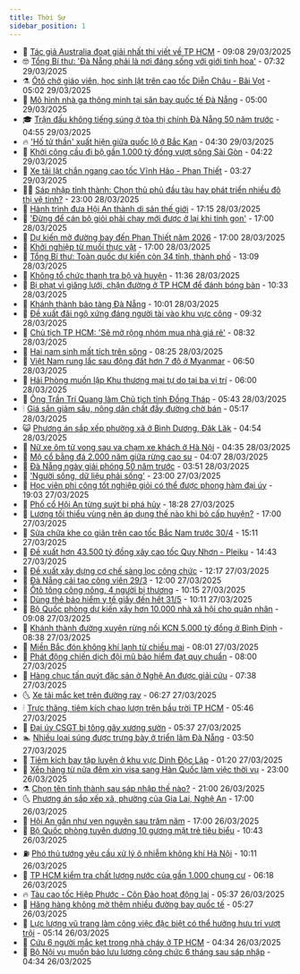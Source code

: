 ```yaml
---
title: Thời Sự
sidebar_position: 1
---
```


<!-- vnexpress-thoi-su:START -->
- 🦒 [Tác giả Australia đoạt giải nhất thi viết về TP HCM](https://vnexpress.net/tac-gia-australia-doat-giai-nhat-thi-viet-ve-tp-hcm-4867256.html) - 09:08 29/03/2025
- 🤓 [Tổng Bí thư: &#39;Đà Nẵng phải là nơi đáng sống với giới tinh hoa&#39;](https://vnexpress.net/tong-bi-thu-da-nang-phai-la-noi-dang-song-voi-gioi-tinh-hoa-4867428.html) - 07:32 29/03/2025
- ⚗️ [Ôtô chở giáo viên, học sinh lật trên cao tốc Diễn Châu - Bãi Vọt](https://vnexpress.net/oto-cho-giao-vien-hoc-sinh-lat-tren-cao-toc-dien-chau-bai-vot-4867398.html) - 05:02 29/03/2025
- 🌊 [Mô hình nhà ga thông minh tại sân bay quốc tế Đà Nẵng](https://vnexpress.net/mo-hinh-nha-ga-thong-minh-tai-san-bay-quoc-te-da-nang-4867396.html) - 05:00 29/03/2025
- 🎓 [Trận đấu không tiếng súng ở tòa thị chính Đà Nẵng 50 năm trước](https://vnexpress.net/tran-dau-khong-tieng-sung-o-toa-thi-chinh-da-nang-50-nam-truoc-4867268.html) - 04:55 29/03/2025
- 🔥 [&#39;Hố tử thần&#39; xuất hiện giữa quốc lộ ở Bắc Kạn](https://vnexpress.net/ho-tu-than-xuat-hien-giua-quoc-lo-o-bac-kan-4867373.html) - 04:30 29/03/2025
- 🦏 [Khởi công cầu đi bộ gần 1.000 tỷ đồng vượt sông Sài Gòn](https://vnexpress.net/khoi-cong-cau-di-bo-gan-1-000-ty-dong-vuot-song-sai-gon-4867381.html) - 04:22 29/03/2025
- 👺 [Xe tải lật chắn ngang cao tốc Vĩnh Hảo - Phan Thiết](https://vnexpress.net/xe-tai-lat-chan-ngang-cao-toc-vinh-hao-phan-thiet-4867324.html) - 03:27 29/03/2025
- 🧑‍🏫 [Sáp nhập tỉnh thành: Chọn thủ phủ đầu tàu hay phát triển nhiều đô thị vệ tinh?](https://vnexpress.net/sap-nhap-tinh-thanh-chon-thu-phu-dau-tau-hay-phat-trien-nhieu-do-thi-ve-tinh-vnepre-4866752.html) - 23:00 28/03/2025
- 🚦 [Hành trình đưa Hội An thành di sản thế giới](https://vnexpress.net/hanh-trinh-dua-hoi-an-thanh-di-san-the-gioi-4865789.html) - 17:15 28/03/2025
- 🎉 [&#39;Đừng để cán bộ giỏi phải chạy mới được ở lại khi tinh gọn&#39;](https://vnexpress.net/dung-de-can-bo-gioi-phai-chay-moi-duoc-o-lai-khi-tinh-gon-4867214.html) - 17:00 28/03/2025
- 🦒 [Dự kiến mở đường bay đến Phan Thiết năm 2026](https://vnexpress.net/du-kien-mo-duong-bay-den-phan-thiet-nam-2026-4867143.html) - 17:00 28/03/2025
- 🤗 [Khởi nghiệp từ muối thực vật](https://vnexpress.net/khoi-nghiep-tu-muoi-thuc-vat-4865707.html) - 17:00 28/03/2025
- 💼 [Tổng Bí thư: Toàn quốc dự kiến còn 34 tỉnh, thành phố](https://vnexpress.net/tong-bi-thu-toan-quoc-du-kien-con-34-tinh-thanh-pho-4867220.html) - 13:09 28/03/2025
- 🤩 [Không tổ chức thanh tra bộ và huyện](https://vnexpress.net/khong-to-chuc-thanh-tra-bo-va-huyen-4867205.html) - 11:36 28/03/2025
- 🤡 [Bị phạt vì giăng lưới, chặn đường ở TP HCM để đánh bóng bàn](https://vnexpress.net/bi-phat-vi-giang-luoi-chan-duong-o-tp-hcm-de-danh-bong-ban-4867186.html) - 10:33 28/03/2025
- 💯 [Khánh thành bảo tàng Đà Nẵng](https://vnexpress.net/khanh-thanh-bao-tang-da-nang-4866989.html) - 10:01 28/03/2025
- 👺 [Đề xuất đãi ngộ xứng đáng người tài vào khu vực công](https://vnexpress.net/de-xuat-dai-ngo-xung-dang-nguoi-tai-vao-khu-vuc-cong-4867107.html) - 09:32 28/03/2025
- 🌮 [Chủ tịch TP HCM: &#39;Sẽ mở rộng nhóm mua nhà giá rẻ&#39;](https://vnexpress.net/chu-tich-tp-hcm-se-mo-rong-nhom-mua-nha-gia-re-4867049.html) - 08:32 28/03/2025
- 🥸 [Hai nam sinh mất tích trên sông](https://vnexpress.net/hai-nam-sinh-mat-tich-tren-song-4866966.html) - 08:25 28/03/2025
- 🐻 [Việt Nam rung lắc sau động đất hơn 7 độ ở Myanmar](https://vnexpress.net/viet-nam-rung-lac-sau-dong-dat-hon-7-do-o-myanmar-4867036-tong-thuat.html) - 06:50 28/03/2025
- 👀 [Hải Phòng muốn lập Khu thương mại tự do tại ba vị trí](https://vnexpress.net/hai-phong-muon-lap-khu-thuong-mai-tu-do-tai-ba-vi-tri-4867008.html) - 06:00 28/03/2025
- 🤔 [Ông Trần Trí Quang làm Chủ tịch tỉnh Đồng Tháp](https://vnexpress.net/ong-tran-tri-quang-lam-chu-tich-tinh-dong-thap-4867014.html) - 05:43 28/03/2025
- 🕯 [Giá sắn giảm sâu, nông dân chất đầy đường chờ bán](https://vnexpress.net/gia-san-giam-sau-nong-dan-chat-day-duong-cho-ban-4866247.html) - 05:17 28/03/2025
- 😺 [Phương án sắp xếp phường xã ở Bình Dương, Đăk Lăk](https://vnexpress.net/phuong-an-sap-xep-phuong-xa-o-binh-duong-dak-lak-4866759.html) - 04:54 28/03/2025
- 🦆 [Nữ xe ôm tử vong sau va chạm xe khách ở Hà Nội](https://vnexpress.net/nu-xe-om-tu-vong-sau-va-cham-xe-khach-o-ha-noi-4866933.html) - 04:35 28/03/2025
- 🧰 [Mộ cổ bằng đá 2.000 năm giữa rừng cao su](https://vnexpress.net/mo-co-bang-da-2-000-nam-giua-rung-cao-su-4850682.html) - 04:07 28/03/2025
- 🦍 [Đà Nẵng ngày giải phóng 50 năm trước](https://vnexpress.net/da-nang-ngay-giai-phong-50-nam-truoc-4866756.html) - 03:51 28/03/2025
- 🧰 [&#39;Người sống, dữ liệu phải sống&#39;](https://vnexpress.net/nguoi-song-du-lieu-phai-song-4865856.html) - 23:00 27/03/2025
- 💃 [Học viên phi công tốt nghiệp giỏi có thể được phong hàm đại úy](https://vnexpress.net/hoc-vien-phi-cong-tot-nghiep-gioi-co-the-duoc-phong-ham-dai-uy-4866761.html) - 19:03 27/03/2025
- 🧰 [Phố cổ Hội An từng suýt bị phá hủy](https://vnexpress.net/pho-co-hoi-an-tung-suyt-bi-pha-huy-4865774.html) - 18:28 27/03/2025
- 🚀 [Lương tối thiểu vùng nên áp dụng thế nào khi bỏ cấp huyện?](https://vnexpress.net/luong-toi-thieu-vung-nen-ap-dung-the-nao-khi-bo-cap-huyen-vnepre-4866731.html) - 17:00 27/03/2025
- 🎊 [Sửa chữa khe co giãn trên cao tốc Bắc Nam trước 30/4](https://vnexpress.net/sua-chua-khe-co-gian-tren-cao-toc-bac-nam-truoc-30-4-4866765.html) - 15:11 27/03/2025
- 🤭 [Đề xuất hơn 43.500 tỷ đồng xây cao tốc Quy Nhơn - Pleiku](https://vnexpress.net/de-xuat-hon-43-500-ty-dong-xay-cao-toc-quy-nhon-pleiku-4866753.html) - 14:43 27/03/2025
- 🤗 [Đề xuất xây dựng cơ chế sàng lọc công chức](https://vnexpress.net/de-xuat-xay-dung-co-che-sang-loc-cong-chuc-4866738.html) - 12:17 27/03/2025
- 🌈 [Đà Nẵng cải tạo công viên 29/3](https://vnexpress.net/da-nang-cai-tao-cong-vien-29-3-4866726.html) - 12:00 27/03/2025
- 🦣 [Ôtô tông công nông, 4 người bị thương](https://vnexpress.net/oto-tong-cong-nong-4-nguoi-bi-thuong-4866660.html) - 10:15 27/03/2025
- 🎡 [Dùng thẻ bảo hiểm y tế giấy đến hết 31/5](https://vnexpress.net/dung-the-bao-hiem-y-te-giay-den-het-31-5-4866667.html) - 10:11 27/03/2025
- 🦏 [Bộ Quốc phòng dự kiến xây hơn 10.000 nhà xã hội cho quân nhân](https://vnexpress.net/bo-quoc-phong-du-kien-xay-hon-10-000-nha-xa-hoi-cho-quan-nhan-4866560.html) - 09:08 27/03/2025
- 🎊 [Khánh thành đường xuyên rừng nối KCN 5.000 tỷ đồng ở Bình Định](https://vnexpress.net/khanh-thanh-duong-xuyen-rung-noi-kcn-5-000-ty-dong-o-binh-dinh-4866562.html) - 08:38 27/03/2025
- 🫶 [Miền Bắc đón không khí lạnh từ chiều mai](https://vnexpress.net/mien-bac-don-khong-khi-lanh-tu-chieu-mai-4866593.html) - 08:01 27/03/2025
- 🤔 [Phát động chiến dịch đội mũ bảo hiểm đạt quy chuẩn](https://vnexpress.net/phat-dong-chien-dich-doi-mu-bao-hiem-dat-quy-chuan-4866489.html) - 08:00 27/03/2025
- 🤠 [Hàng chục tấn quýt đặc sản ở Nghệ An được giải cứu](https://vnexpress.net/hang-chuc-tan-quyt-dac-san-o-nghe-an-duoc-giai-cuu-4866572.html) - 07:38 27/03/2025
- 🌜 [Xe tải mắc kẹt trên đường ray](https://vnexpress.net/xe-tai-mac-ket-tren-duong-ray-4866547.html) - 06:27 27/03/2025
- 🕯 [Trực thăng, tiêm kích chao lượn trên bầu trời TP HCM](https://vnexpress.net/truc-thang-tiem-kich-chao-luon-tren-bau-troi-tp-hcm-4866528.html) - 05:46 27/03/2025
- 🤔 [Đại úy CSGT bị tông gãy xương sườn](https://vnexpress.net/dai-uy-csgt-bi-tong-gay-xuong-suon-4866485.html) - 05:37 27/03/2025
- 🏊 [Nhiều loại súng được trưng bày ở triển lãm Đà Nẵng](https://vnexpress.net/nhieu-loai-sung-duoc-trung-bay-o-trien-lam-da-nang-4866357.html) - 03:50 27/03/2025
- 🌮 [Tiêm kích bay tập luyện ở khu vực Dinh Độc Lập](https://vnexpress.net/tiem-kich-bay-tap-luyen-o-khu-vuc-dinh-doc-lap-4866301.html) - 01:20 27/03/2025
- 🫣 [Xếp hàng từ nửa đêm xin visa sang Hàn Quốc làm việc thời vụ](https://vnexpress.net/xep-hang-tu-nua-dem-xin-visa-sang-han-quoc-lam-viec-thoi-vu-4866263.html) - 23:00 26/03/2025
- ⚗️ [Chọn tên tỉnh thành sau sáp nhập thế nào?](https://vnexpress.net/chon-ten-tinh-thanh-sau-sap-nhap-the-nao-vnepre-4863722.html) - 21:00 26/03/2025
- 🌜 [Phương án sắp xếp xã, phường của Gia Lai, Nghệ An](https://vnexpress.net/phuong-an-sap-xep-xa-phuong-cua-gia-lai-nghe-an-4866259.html) - 17:00 26/03/2025
- 🌁 [Hội An gần như vẹn nguyên sau trăm năm](https://vnexpress.net/hoi-an-gan-nhu-ven-nguyen-sau-tram-nam-4865634.html) - 17:00 26/03/2025
- 🐲 [Bộ Quốc phòng tuyên dương 10 gương mặt trẻ tiêu biểu](https://vnexpress.net/bo-quoc-phong-tuyen-duong-10-guong-mat-tre-tieu-bieu-4866237.html) - 10:43 26/03/2025
- ⛽️ [Phó thủ tướng yêu cầu xử lý ô nhiễm không khí Hà Nội](https://vnexpress.net/pho-thu-tuong-yeu-cau-xu-ly-o-nhiem-khong-khi-ha-noi-4866202.html) - 10:11 26/03/2025
- 🗽 [TP HCM kiểm tra chất lượng nước của gần 1.000 chung cư](https://vnexpress.net/tp-hcm-kiem-tra-chat-luong-nuoc-cua-gan-1-000-chung-cu-4866102.html) - 06:18 26/03/2025
- 🔥 [Tàu cao tốc Hiệp Phước - Côn Đảo hoạt động lại](https://vnexpress.net/tau-cao-toc-hiep-phuoc-con-dao-hoat-dong-lai-4866093.html) - 05:37 26/03/2025
- 💯 [Hãng hàng không mở thêm nhiều đường bay quốc tế](https://vnexpress.net/hang-hang-khong-mo-them-nhieu-duong-bay-quoc-te-4865993.html) - 05:27 26/03/2025
- 🦆 [Lực lượng vũ trang làm công việc đặc biệt có thể hưởng hưu trí vượt trội](https://vnexpress.net/luc-luong-vu-trang-lam-cong-viec-dac-biet-co-the-huong-huu-tri-vuot-troi-4865780.html) - 05:14 26/03/2025
- 🫣 [Cứu 6 người mắc kẹt trong nhà cháy ở TP HCM](https://vnexpress.net/cuu-6-nguoi-mac-ket-trong-nha-chay-o-tp-hcm-4866062.html) - 04:34 26/03/2025
- 🤡 [Bộ Nội vụ muốn bảo lưu lương công chức 6 tháng sau sáp nhập](https://vnexpress.net/bo-noi-vu-muon-bao-luu-luong-cong-chuc-6-thang-sau-sap-nhap-4865894.html) - 04:34 26/03/2025<!-- vnexpress-thoi-su:END -->